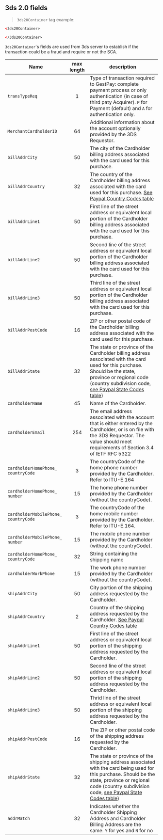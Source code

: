 ## 3ds 2.0 fields

<!--- 
  Questo documento è utilizzato (e quindi linkato) in:
  #callpagams2s (creazione pagamento S2S)
  #encrypt (creazione pagamento con encrypt)
--->

> `3ds20Container` tag example: 



```xml
<3ds20Container>

</3ds20Container>
``` 

`3ds20Container`'s fields are used from 3ds server to establish if the transaction could be a fraud and require or not the SCA. 

| Name | max length | description |
| ---- | :--------: | ----------- |
| `transTypeReq` | 1 | Type of transaction required to GestPay: complete payment process or only authentication (in case of third paty Acquirer). `P` for Payment (default) and `A` for authentication only.  |
| `MerchantCardholderID` | 64 | Additional information about the account optionally provided by the 3DS Requestor. |
| `billAddrCity` | 50 | The city of the Cardholder billing address associated with the card used for this purchase. |
| `billAddrCountry` | 32 | The country of the Cardholder billing address associated with the card used for this purchase. [See Paypal Country Codes table](#paypal-country-codes) |
| `billAddrLine1` | 50 | First line of the street address or equivalent local portion of the Cardholder billing address associated with the card used for this purchase. |
| `billAddrLine2` | 50 | Second line of the street address or equivalent local portion of the Cardholder billing address associated with the card used for this purchase. |
| `billAddrLine3` | 50 | Third line of the street address or equivalent local portion of the Cardholder billing address associated with the card used for this purchase. |
| `billAddrPostCode` | 16 | ZIP or other postal code of the Cardholder billing address associated with the card used for this purchase. |
| `billAddrState` | 32 | The state or province of the Cardholder billing address associated with the card used for this purchase. Should be the state, province or regional code (country subdivision code, [see Paypal State Codes table](#paypal-country-codes))  |
| `cardholderName` | 45 | Name of the Cardholder. |
| `cardholderEmail` | 254 | The email address associated with the account that is either entered by the Cardholder, or is on file with the 3DS Requestor. The value should meet requirements of Section 3.4 of IETF RFC 5322 |
| `cardholderHomePhone_ countryCode`| 3 | The countryCode of the home phone number provided by the Cardholder. Refer to ITU-E.164 |
| `cardholderHomePhone_ number` | 15 | The home phone number provided by the Cardholder (without the countryCode). |
| `cardholderMobilePhone_ countryCode` | 3 | The countryCode of the home mobile number provided by the Cardholder. Refer to ITU-E.164. |
| `cardholderMobilePhone_ number` | 15 | The mobile phone number provided by the Cardholder (without the countryCode). |
| `cardholderHomePhone_ countryCode` | 32 | String containing the shipping name |
| `cardholderWorkPhone` | 15 | The work phone number provided by the Cardholder (without the countryCode). |
| `shipAddrCity` | 50 | City portion of the shipping address requested by the Cardholder. |
| `shipAddrCountry` | 2 | Country of the shipping address requested by the Cardholder. [See Paypal Country Codes table](#paypal-country-codes) |
| `shipAddrLine1` | 50 | First line of the street address or equivalent local portion of the shipping address requested by the Cardholder. |
| `shipAddrLine2` | 50 | Second line of the street address or equivalent local portion of the shipping address requested by the Cardholder. |
| `shipAddrLine3` | 50 | Thrid line of the street address or equivalent local portion of the shipping address requested by the Cardholder. |
| `shipAddrPostCode` | 16 | The ZIP or other postal code of the shipping address requested by the Cardholder. |
| `shipAddrState` | 32 | The state or province of the shipping address associated with the card being used for this purchase. Should be the state, province or regional code (country subdivision code, [see Paypal State Codes table](#paypal-country-codes))  |
| `addrMatch` | 32 | Indicates whether the Cardholder Shipping Address and Cardholder Billing Address are the same. `Y` for yes and `N` for no |